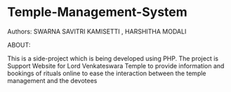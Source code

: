 # Temple-Management-System

Authors: SWARNA SAVITRI KAMISETTI , HARSHITHA MODALI

ABOUT:

 This is a side-project which is being developed using PHP. 
 The project is Support Website for Lord Venkateswara Temple to provide information and bookings of rituals online to ease the interaction between the temple management   and the devotees 
